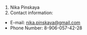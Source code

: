 1. Nika Pinskaya
2. Contact information:
  * E-mail: nika.pinskaya@gmail.com
  * Phone Number: 8-906-057-42-28
